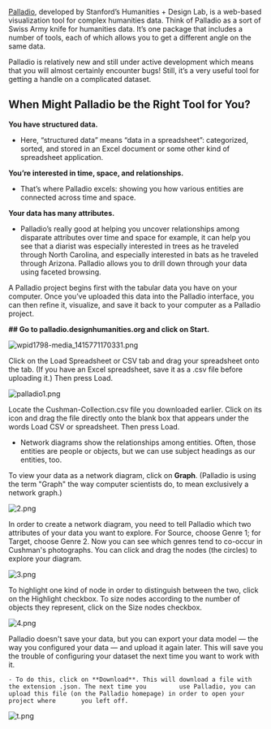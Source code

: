 [Palladio](palladio.designhumanities.org), developed by Stanford’s Humanities + Design Lab, is a web-based visualization tool for complex humanities data. Think of Palladio as a sort of Swiss Army knife for humanities data. It’s one package that includes a number of tools, each of which allows you to get a different angle on the same data.

Palladio is relatively new and still under active development which means that you will almost certainly encounter bugs! Still, it’s a very useful tool for getting a handle on a complicated dataset.

## When Might Palladio be the Right Tool for You?

**You have structured data.**

   - Here, “structured data” means “data in a spreadsheet”: categorized, sorted, and stored in an Excel document or some other kind of spreadsheet application.

**You’re interested in time, space, and relationships.**

   - That’s where Palladio excels: showing you how various entities are connected across time and space.

**Your data has many attributes.**

- Palladio’s really good at helping you uncover relationships among disparate attributes over time and space for example, it can help you see that a diarist was especially interested in trees as he traveled through North Carolina, and especially interested in bats as he traveled through Arizona. Palladio allows you to drill down through your data using faceted browsing.

A Palladio project begins first with the tabular data you have on your computer. Once you’ve uploaded this data into the Palladio interface, you can then refine it, visualize, and save it back to your computer as a Palladio project.

**## Go to palladio.designhumanities.org and click on Start.**

![wpid1798-media_1415771170331.png]({{site.baseurl}}/wpid1798-media_1415771170331.png)

Click on the Load Spreadsheet or CSV tab and drag your spreadsheet onto the tab. (If you have an Excel spreadsheet, save it as a .csv file before uploading it.) Then press Load.

![palladio1.png]({{site.baseurl}}/palladio1.png)

Locate the Cushman-Collection.csv file you downloaded earlier. Click on its icon and drag the file directly onto the blank box that appears under the words Load CSV or spreadsheet. Then press Load.


   - Network diagrams show the relationships among entities. Often, those entities are people or objects, 		 but we can use subject headings as our entities, too.

To view your data as a network diagram, click on **Graph**. (Palladio is using the term "Graph" the way computer scientists do, to mean exclusively a network graph.)

![2.png]({{site.baseurl}}/content/2.png)

In order to create a network diagram, you need to tell Palladio which two attributes of your data you want to explore. For Source, choose Genre 1; for Target, choose Genre 2. Now you can see which genres tend to co-occur in Cushman's photographs. You can click and drag the nodes (the circles) to explore your diagram.

![3.png]({{site.baseurl}}/content/3.png)

To highlight one kind of node in order to distinguish between the two, click on the Highlight checkbox. To size nodes according to the number of objects they represent, click on the Size nodes checkbox.

![4.png]({{site.baseurl}}/content/4.png)

Palladio doesn't save your data, but you can export your data model — the way you configured your data — and upload it again later. This will save you the trouble of configuring your dataset the next time you want to work with it.

	- To do this, click on **Download**. This will download a file with the extension .json. The next time you         use Palladio, you can upload this file (on the Palladio homepage) in order to open your project where       you left off.



![t.png]({{site.baseurl}}/content/t.png)
